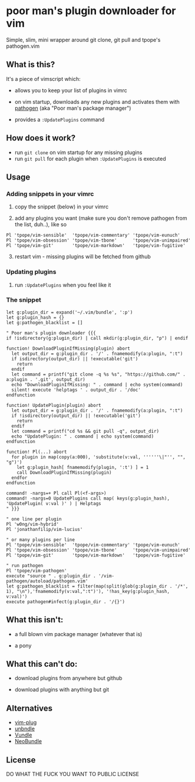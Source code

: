 # poor man's plugin downloader for vim

Simple, slim, mini wrapper around git clone, git pull and tpope's pathogen.vim

## What is this?

It's a piece of vimscript which:
- allows you to keep your list of plugins in vimrc

- on vim startup, downloads any new plugins and activates them with [pathogen][1] (aka "Poor man's package manager")

- provides a `:UpdatePlugins` command

## How does it work?

- run `git clone` on vim startup for any missing plugins
- run `git pull` for each plugin when `:UpdatePlugins` is executed

## Usage

### Adding snippets in your vimrc

1. copy the snippet (below) in your vimrc

2. add any plugins you want (make sure you don't remove pathogen from the list, duh..), like so
  ```vim
  Pl 'tpope/vim-sensible'  'tpope/vim-commentary' 'tpope/vim-eunuch'
  Pl 'tpope/vim-obsession' 'tpope/vim-tbone'      'tpope/vim-unimpaired'
  Pl 'tpope/vim-git'       'tpope/vim-markdown'   'tpope/vim-fugitive'
  ```

3. restart vim - missing plugins will be fetched from github


### Updating plugins

1. run `:UpdatePlugins` when you feel like it

### The snippet

```vim
let g:plugin_dir = expand('~/.vim/bundle', ':p')
let g:plugin_hash = {}
let g:pathogen_blacklist = []

" Poor man's plugin downloader {{{
if !isdirectory(g:plugin_dir) | call mkdir(g:plugin_dir, "p") | endif

function! DownloadPluginIfMissing(plugin) abort
  let output_dir = g:plugin_dir . '/' . fnamemodify(a:plugin, ":t")
  if isdirectory(output_dir) || !executable('git')
    return
  endif
  let command = printf("git clone -q %s %s", "https://github.com/" . a:plugin . '.git', output_dir)
  echo "DownloadPluginIfMissing: " . command | echo system(command)
  silent! execute 'helptags ' . output_dir . '/doc'
endfunction

function! UpdatePlugin(plugin) abort
  let output_dir = g:plugin_dir . '/' . fnamemodify(a:plugin, ":t")
  if !isdirectory(output_dir) || !executable('git')
    return
  endif
  let command = printf("cd %s && git pull -q", output_dir)
  echo "UpdatePlugin: " . command | echo system(command)
endfunction

function! Pl(...) abort
  for plugin in map(copy(a:000), 'substitute(v:val, ''''''\|"'', "", "g")')
    let g:plugin_hash[ fnamemodify(plugin, ':t') ] = 1
    call DownloadPluginIfMissing(plugin)
  endfor
endfunction

command! -nargs=+ Pl call Pl(<f-args>)
command! -nargs=0 UpdatePlugins call map( keys(g:plugin_hash), 'UpdatePlugin( v:val )' ) | Helptags
" }}}

" one line per plugin
Pl 'w0ng/vim-hybrid'
Pl 'jonathanfilip/vim-lucius'

" or many plugins per line
Pl 'tpope/vim-sensible'  'tpope/vim-commentary' 'tpope/vim-eunuch'
Pl 'tpope/vim-obsession' 'tpope/vim-tbone'      'tpope/vim-unimpaired'
Pl 'tpope/vim-git'       'tpope/vim-markdown'   'tpope/vim-fugitive'

" run pathogen
Pl 'tpope/vim-pathogen'
execute "source " . g:plugin_dir . '/vim-pathogen/autoload/pathogen.vim'
let g:pathogen_blacklist = filter(map(split(glob(g:plugin_dir . '/*', 1), "\n"),'fnamemodify(v:val,":t")'), '!has_key(g:plugin_hash, v:val)')
execute pathogen#infect(g:plugin_dir . '/{}')
```

## What this isn't:

- a full blown vim package manager (whatever that is)

- a pony

## What this can't do:

- download plugins from anywhere but github

- download plugins with anything but git

## Alternatives

- [vim-plug][2]
- [unbndle][3]
- [Vundle][4]
- [NeoBundle][5]

## License

DO WHAT THE FUCK YOU WANT TO PUBLIC LICENSE

[1]:https://github.com/tpope/vim-pathogen
[2]:https://github.com/junegunn/vim-plug
[3]:https://github.com/sunaku/vim-unbundle
[4]:https://github.com/gmarik/Vundle.vim
[5]:https://github.com/Shougo/neobundle.vim
